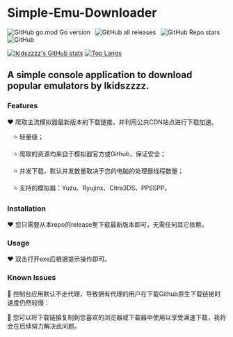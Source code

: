 # Simple-Emu-Downloader

![GitHub go.mod Go version](https://img.shields.io/github/go-mod/go-version/lkidszzzz/Simple-Emu-Downloader?style=flat)&ensp;
![GitHub all releases](https://img.shields.io/github/downloads/lkidszzzz/Simple-Emu-Downloader/total?style=flat)&ensp;
![GitHub Repo stars](https://img.shields.io/github/stars/lkidszzzz/Simple-Emu-Downloader?style=flat)&ensp;
![GitHub](https://img.shields.io/github/license/lkidszzzz/Simple-Emu-Downloader?style=flat)

[![lkidszzzz's GitHub stats](https://github-readme-stats.vercel.app/api?username=lkidszzzz&show_icons=true&theme=dracula)](https://github.com/anuraghazra/github-readme-stats)
[![Top Langs](https://github-readme-stats.vercel.app/api/top-langs/?username=lkidszzzz&show_icons=true&theme=dracula)](https://github.com/anuraghazra/github-readme-stats)

## A simple console application to download popular emulators by lkidszzzz.

### Features

❤ 爬取主流模拟器最新版本的下载链接，并利用公共CDN站点进行下载加速。

&ensp;&ensp;⭐ 轻量级；

&ensp;&ensp;⭐ 爬取的资源均来自于模拟器官方或Github，保证安全；

&ensp;&ensp;⭐ 并发下载，默认并发数量取决于您的电脑的处理器线程数量；

&ensp;&ensp;⭐ 支持的模拟器：Yuzu、Ryujinx、Citra3DS、PPSSPP。

### Installation

❤ 您只需要从本repo的release里下载最新版本即可，无需任何其它依赖。

### Usage

❤ 双击打开exe后根据提示操作即可。

### Known Issues

🤯 控制台应用默认不走代理，导致拥有代理的用户在下载Github原生下载链接时速度仍然较慢：

🤯 您可以将下载链接复制到您喜欢的浏览器或下载器中使用以享受满速下载，我将会在后续努力解决此问题。
